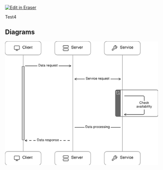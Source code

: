 <p><a target="_blank" href="https://eraser-qa.web.app/workspace/ABfIC4twzuwMxbish1Jx" id="edit-in-eraser-github-link"><img alt="Edit in Eraser" src="https://firebasestorage.googleapis.com/v0/b/second-petal-295822.appspot.com/o/images%2Fgithub%2FOpen%20in%20Eraser.svg?alt=media&amp;token=968381c8-a7e7-472a-8ed6-4a6626da5501"></a></p>

Test4


<!-- eraser-additional-content -->
## Diagrams
<!-- eraser-additional-files -->
<a href="/functions/README-sequence-diagram-1.eraserdiagram" data-element-id="jQUtemQYqKmUcng-BXns1"><img src="/.eraser/ABfIC4twzuwMxbish1Jx___Dd70dhsgniPyXUCKLav8Fk1MTv12___---diagram----b8405534c0f8caaf4dccfeb3c0e4fe61.png" alt="" data-element-id="jQUtemQYqKmUcng-BXns1" /></a>
<!-- end-eraser-additional-files -->
<!-- end-eraser-additional-content -->
<!--- Eraser file: https://eraser-qa.web.app/workspace/ABfIC4twzuwMxbish1Jx --->
